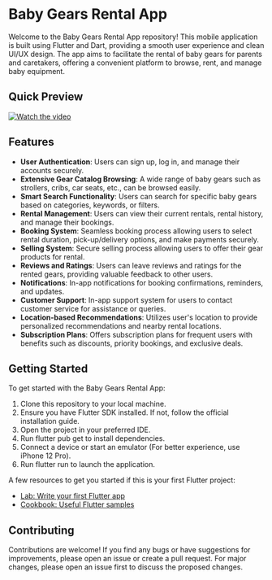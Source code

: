 # Baby Gears Rental App

Welcome to the Baby Gears Rental App repository! This mobile application is built using Flutter and Dart, providing a smooth user experience and clean UI/UX design. The app aims to facilitate the rental of baby gears for parents and caretakers, offering a convenient platform to browse, rent, and manage baby equipment.




## Quick Preview

[![Watch the video](https://github.com/youssifsamir/BabyGear-App/assets/113045942/721dde07-1e27-445a-9056-35cb4c5bfc1e)](https://streamable.com/lx9ihq)


## Features

- **User Authentication**: Users can sign up, log in, and manage their accounts securely.
- **Extensive Gear Catalog Browsing**: A wide range of baby gears such as strollers, cribs, car seats, etc., can be browsed easily.
- **Smart Search Functionality**: Users can search for specific baby gears based on categories, keywords, or filters.
- **Rental Management**: Users can view their current rentals, rental history, and manage their bookings.
- **Booking System**: Seamless booking process allowing users to select rental duration, pick-up/delivery options, and make payments securely.
- **Selling System**: Secure selling process allowing users to offer their gear products for rental.
- **Reviews and Ratings**: Users can leave reviews and ratings for the rented gears, providing valuable feedback to other users.
- **Notifications**: In-app notifications for booking confirmations, reminders, and updates.
- **Customer Support**: In-app support system for users to contact customer service for assistance or queries.
- **Location-based Recommendations**: Utilizes user's location to provide personalized recommendations and nearby rental locations.
- **Subscription Plans**: Offers subscription plans for frequent users with benefits such as discounts, priority bookings, and exclusive deals.



## Getting Started

To get started with the Baby Gears Rental App:

  1. Clone this repository to your local machine.
  2. Ensure you have Flutter SDK installed. If not, follow the official installation guide.
  3. Open the project in your preferred IDE.
  4. Run flutter pub get to install dependencies.
  5. Connect a device or start an emulator (For better experience, use iPhone 12 Pro).
  6. Run flutter run to launch the application.

A few resources to get you started if this is your first Flutter project:

- [Lab: Write your first Flutter app](https://docs.flutter.dev/get-started/codelab)
- [Cookbook: Useful Flutter samples](https://docs.flutter.dev/cookbook)



## Contributing

Contributions are welcome! If you find any bugs or have suggestions for improvements, please open an issue or create a pull request. For major changes, please open an issue first to discuss the proposed changes.

